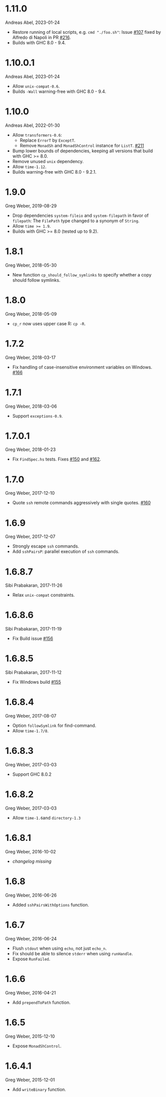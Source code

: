 # 1.11.0

Andreas Abel, 2023-01-24
* Restore running of local scripts, e.g. `cmd "./foo.sh"`:
  Issue [#107](https://github.com/gregwebs/Shelly.hs/issues/107)
  fixed by Alfredo di Napoli in PR
  [#216](https://github.com/gregwebs/Shelly.hs/pull/216).
* Builds with GHC 8.0 - 9.4.

# 1.10.0.1

Andreas Abel, 2023-01-24
* Allow `unix-compat-0.6`.
* Builds `-Wall` warning-free with GHC 8.0 - 9.4.

# 1.10.0

Andreas Abel, 2022-01-30
* Allow `transformers-0.6`:
  - Replace `ErrorT` by `ExceptT`.
  - Remove `MonadSh` and `MonadShControl` instance for `ListT`.
    [#211](https://github.com/gregwebs/Shelly.hs/pull/211)
* Bump lower bounds of dependencies, keeping all versions that build with GHC >= 8.0.
* Remove unused `unix` dependency.
* Allow `time-1.12`.
* Builds warning-free with GHC 8.0 - 9.2.1.

# 1.9.0

Greg Weber, 2019-08-29
* Drop dependencies `system-fileio` and `system-filepath` in favor of `filepath`:
  The `FilePath` type changed to a synonym of `String`.
* Allow `time >= 1.9`.
* Builds with GHC >= 8.0 (tested up to 9.2).

# 1.8.1

Greg Weber, 2018-05-30
* New function `cp_should_follow_symlinks` to specify whether a copy should follow symlinks.

# 1.8.0

Greg Weber, 2018-05-09
* `cp_r` now uses upper case R: `cp -R`.

# 1.7.2

Greg Weber, 2018-03-17
* Fix handling of case-insensitive environment variables on Windows.
  [#166](https://github.com/yesodweb/Shelly.hs/issues/166)

# 1.7.1

Greg Weber, 2018-03-06
* Support `exceptions-0.9`.

# 1.7.0.1

Greg Weber, 2018-01-23
* Fix `FindSpec.hs` tests.
  Fixes [#150](https://github.com/yesodweb/Shelly.hs/issues/150)
  and [#162](https://github.com/yesodweb/Shelly.hs/issues/162).

# 1.7.0

Greg Weber, 2017-12-10
* Quote `ssh` remote commands aggressively with single quotes.
  [#160](https://github.com/yesodweb/Shelly.hs/issues/160)

# 1.6.9

Greg Weber, 2017-12-07
* Strongly escape `ssh` commands.
* Add `sshPairsP`: parallel execution of `ssh` commands.

# 1.6.8.7

Sibi Prabakaran, 2017-11-26
* Relax `unix-compat` constraints.

# 1.6.8.6

Sibi Prabakaran, 2017-11-19
* Fix Build issue [#156](https://github.com/yesodweb/Shelly.hs/issues/156)

# 1.6.8.5

Sibi Prabakaran, 2017-11-12
* Fix Windows build [#155](https://github.com/yesodweb/Shelly.hs/pull/155)

# 1.6.8.4

Greg Weber, 2017-08-07
* Option `followSymlink` for find-command.
* Allow `time-1.7/8`.

# 1.6.8.3

Greg Weber, 2017-03-03
* Support GHC 8.0.2

# 1.6.8.2

Greg Weber, 2017-03-03
* Allow `time-1.6`and `directory-1.3`

# 1.6.8.1

Greg Weber, 2016-10-02
* _changelog missing_

# 1.6.8

Greg Weber, 2016-06-26
* Added `sshPairsWithOptions` function.

# 1.6.7

Greg Weber, 2016-06-24
* Flush `stdout` when using `echo`, not just `echo_n`.
* Fix should be able to silence `stderr` when using `runHandle`.
* Expose `RunFailed`.

# 1.6.6

Greg Weber, 2016-04-21
* Add `prependToPath` function.

# 1.6.5

Greg Weber, 2015-12-10
* Expose `MonadShControl`.

# 1.6.4.1

Greg Weber, 2015-12-01
* Add `writeBinary` function.

